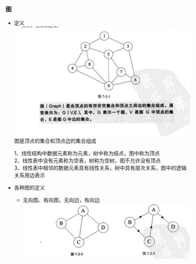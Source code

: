 ### 图  
- 定义  
    ![graph](datastruct/graph1.png)  
    图是顶点的集合和顶点边的集合组成   
    
    1、线性结构中数据元素称为元素，树中称为结点，图中称为顶点  
    2、线性表中没有元素称为空表，树称为空树，图不允许没有顶点  
    3、线性表中相邻的数据元素具有线性关系，树中具有层次关系，图中的逻辑关系用边表示   
    
    
- 各种图的定义  
    - 无向图、有向图，无向边，有向边  
    ![grap](datastruct/graph2.png)